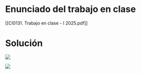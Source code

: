 # Enunciado del trabajo en clase
[[CI0131. Trabajo en clase - I 2025.pdf]]
# Solución 
![](https://i.imgur.com/ZE1VC9h.png)

![](https://i.imgur.com/rpwApRo.png)

